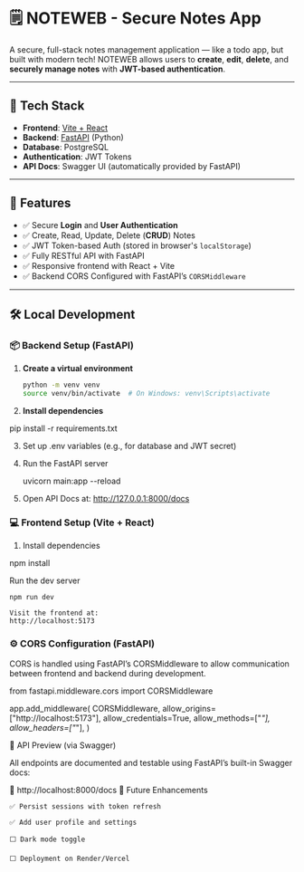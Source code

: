 # 🗒️ NOTEWEB - Secure Notes App

A secure, full-stack notes management application — like a todo app, but built with modern tech! NOTEWEB allows users to **create**, **edit**, **delete**, and **securely manage notes** with **JWT-based authentication**.

---

## 🚀 Tech Stack

- **Frontend**: [Vite + React](https://vitejs.dev/)
- **Backend**: [FastAPI](https://fastapi.tiangolo.com/) (Python)
- **Database**: PostgreSQL
- **Authentication**: JWT Tokens
- **API Docs**: Swagger UI (automatically provided by FastAPI)

---

## 🔐 Features

- ✅ Secure **Login** and **User Authentication**
- ✅ Create, Read, Update, Delete (**CRUD**) Notes
- ✅ JWT Token-based Auth (stored in browser's `localStorage`)
- ✅ Fully RESTful API with FastAPI
- ✅ Responsive frontend with React + Vite
- ✅ Backend CORS Configured with FastAPI’s `CORSMiddleware`

---

## 🛠️ Local Development

### 📦 Backend Setup (FastAPI)

1. **Create a virtual environment**  
   ```bash
   python -m venv venv
   source venv/bin/activate  # On Windows: venv\Scripts\activate
   
2. **Install dependencies**

  pip install -r requirements.txt

3. Set up .env variables (e.g., for database and JWT secret)

4. Run the FastAPI server

    uvicorn main:app --reload

5. Open API Docs at:
    http://127.0.0.1:8000/docs

### 💻 Frontend Setup (Vite + React)

1. Install dependencies

npm install

Run the dev server

    npm run dev

    Visit the frontend at:
    http://localhost:5173

### ⚙️ CORS Configuration (FastAPI)

CORS is handled using FastAPI’s CORSMiddleware to allow communication between frontend and backend during development.

from fastapi.middleware.cors import CORSMiddleware

app.add_middleware(
    CORSMiddleware,
    allow_origins=["http://localhost:5173"],
    allow_credentials=True,
    allow_methods=["*"],
    allow_headers=["*"],
)


🧪 API Preview (via Swagger)

All endpoints are documented and testable using FastAPI’s built-in Swagger docs:

📍 http://localhost:8000/docs
📣 Future Enhancements

    ✅ Persist sessions with token refresh

    ✅ Add user profile and settings

    ⬜️ Dark mode toggle

    ⬜️ Deployment on Render/Vercel
